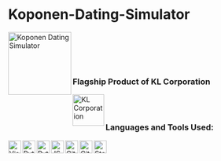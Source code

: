 # Koponen-Dating-Simulator
[<img align="left" alt="Koponen Dating Simulator" width="128px" src="https://imgur.com/jD7k2Ac.png" />][website]

<br />
<br />
<br />
<br />

### Flagship Product of KL Corporation

[<img align="left" alt="KL Corporation" width="64px" src="https://imgur.com/QNZjW7v.png" />][website]

<br />
<br />

### Languages and Tools Used:
[<img align="left" alt="Visual Studio Code" width="26px" src="https://upload.wikimedia.org/wikipedia/commons/9/9a/Visual_Studio_Code_1.35_icon.svg" />][vscodeLink]
[<img align="left" alt="Python" width="26px" src="https://upload.wikimedia.org/wikipedia/commons/c/c3/Python-logo-notext.svg" />][pythonLink]
[<img align="left" alt="Python" width="26px" src="https://www.pygame.org/docs/pygame_logo.gif" />][pygameLink]
[<img align="left" alt="JSON" width="26px" src="https://upload.wikimedia.org/wikipedia/commons/c/c9/JSON_vector_logo.svg" />][jsonLink]
[<img align="left" alt="Git" width="26px" src="https://upload.wikimedia.org/wikipedia/commons/c/c5/Git_Icon.svg" />][gitLink]
[<img align="left" alt="GitHub" width="26px" src="https://upload.wikimedia.org/wikipedia/commons/a/ae/Github-desktop-logo-symbol.svg" />][gitHubLink]
[<img align="left" alt="Stack Overflow" width="26px" src="https://upload.wikimedia.org/wikipedia/commons/e/ef/Stack_Overflow_icon.svg" />][stackOverflowLink]

[//]: # (Temporary)
[website]: http://NALStudio.tk

[vscodeLink]: https://code.visualstudio.com
[pythonLink]: https://www.python.org
[pygameLink]: https://www.pygame.org
[jsonLink]: https://www.json.org
[gitLink]: https://git-scm.com
[gitHubLink]: https://github.com
[stackOverflowLink]: https://stackoverflow.com
